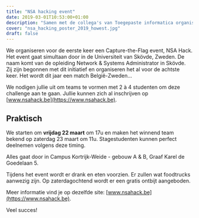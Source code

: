 ```yaml
---
title: "NSA hacking event"
date: 2019-03-01T10:53:00+01:00
description: "Samen met de collega's van Toegepaste informatica organiseert ons Infrastructure Engineer Team een Capture The Flag event in onze kortrijk Campus in de lokalen van Howest NMCT."
cover: "nsa_hacking_poster_2019_howest.jpg"
draft: false
---
```


We organiseren voor de eerste keer een Capture-the-Flag event, NSA Hack. Het event gaat simultaan door in de Universiteit van Skövde, Zweden. De naam komt van de opleiding Network & Systems Administrator in Skövde. Zij zijn begonnen met dit initiatief en organiseren het al voor de achtste keer. Het wordt dit jaar een match België-Zweden...

We nodigen jullie uit om teams te vormen met 2 à 4 studenten om deze challenge aan te gaan.
Jullie kunnen zich al inschrijven op [www.nsahack.be](https://www.nsahack.be).


## Praktisch

We starten om __vrijdag 22 maart__ om 17u en maken het winnend team bekend op zaterdag 23 maart om 11u.
Stagestudenten kunnen perfect deelnemen volgens deze timing.

Alles gaat door in Campus Kortrijk-Weide - gebouw A & B, Graaf Karel de Goedelaan 5.

Tijdens het event wordt er drank en eten voorzien. Er zullen wat foodtrucks aanwezig zijn. Op zaterdagochtend wordt er een gratis ontbijt aangeboden.

Meer informatie vind je op dezelfde site: [www.nsahack.be](https://www.nsahack.be).

Veel succes!
